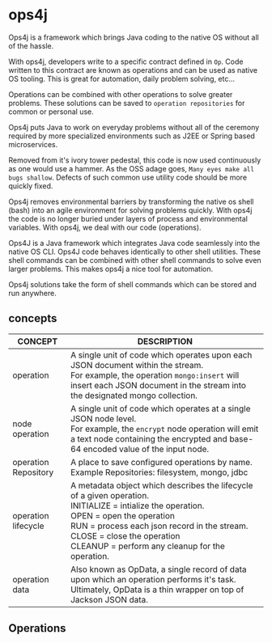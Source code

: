 # ops4j

Ops4j is a framework which brings Java coding to the native OS without all of the hassle.

With ops4j, developers write to a specific contract defined in `Op`.   Code written to this contract are known as operations and can be used as native OS tooling.  This is great for automation, daily problem solving, etc...

Operations can be combined with other operations to solve greater problems.  These solutions can be saved to `operation repositories` for common or personal use.

Ops4j puts Java to work on everyday problems without all of the ceremony required by more specialized environments such as J2EE or Spring based microservices.

Removed from it's ivory tower pedestal, this code is now used continuously as one would use a hammer.   As the OSS adage goes, `Many eyes make all bugs shallow`.  Defects of such common use utility code should be more quickly fixed.

Ops4j removes environmental barriers by transforming the native os shell (bash) into an agile environment for solving problems quickly.  With ops4j the code is no longer buried under layers of process and environmental variables.  With ops4j, we deal with our code (operations).

Ops4J is a Java framework which integrates Java code seamlessly into the native OS CLI.  Ops4J code behaves identically to other shell utilities.  These shell commands can be combined with other shell commands to solve even larger problems.  This makes ops4j a nice tool for automation.

Ops4j solutions take the form of shell commands which can be stored and run anywhere.

## concepts

| CONCEPT              | DESCRIPTION                                                                                                                                                                                                                                                                          |
| -------------------- | ------------------------------------------------------------------------------------------------------------------------------------------------------------------------------------------------------------------------------------------------------------------------------------ |
| operation            | A single unit of code which operates upon each JSON document within the stream.<br/>For example, the operation `mongo:insert` will insert each JSON document in the stream into the designated mongo collection.                                                                     |
| node operation       | A single unit of code which operates at a single JSON node level.<br/>For example, the `encrypt` node operation will emit a text node containing the encrypted and base-64 encoded value of the input node.                                                                          |
| operation Repository | A place to save configured operations by name.<br/>Example Repositories: filesystem, mongo, jdbc                                                                                                                                                                                     |
| operation lifecycle  | A metadata object which describes the lifecycle of a given operation.<br/>INITIALIZE = intialize the operation.<br/>OPEN = open the operation<br/>RUN = process each json record in the stream.<br/>CLOSE = close the operation<br/>CLEANUP = perform any cleanup for the operation. |
| operation data       | Also known as OpData, a single record of data upon which an operation performs it's task.  Ultimately, OpData is a thin wrapper on top of Jackson JSON data.                                                                                                                         |

## Operations
